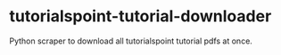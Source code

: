 # tutorialspoint-tutorial-downloader
Python scraper to download all tutorialspoint tutorial pdfs at once.
